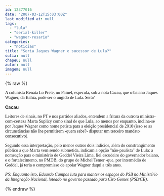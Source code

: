 ```yaml
---
id: 12377016
date: "2007-03-12T15:03:00Z"
last_modified_at: null
tags:
  - "lula"
  - "serial-killer"
  - "wagner-rosario"
categories:
  - "noticias"
title: "Seria Jaques Wagner o sucessor de Lula?"
sutia: null
chapeu: null
autor: null
imagem: null
---
```

{% raw %}
<p><p><font face=\"Verdana\">A colunista Renata Lo Prete, no Painel, especula, sob a nota Cacau, que o baiano Jaques Wagner, da Bahia, pode ser o ungido de Lula. Ser&aacute;?</font></p></p>
<p><p><strong>Cacau</strong></p></p>
<p><p><font face=\"Verdana\">Leitores de sinais, no PT e nos partidos aliados, entendem a fritura da outrora ministra-com-certeza Marta Suplicy como sinal de que Lula, ao menos por enquanto, inclina-se por Jaques Wagner como nome petista para a elei&ccedil;&atilde;o presidencial de 2010 (isso se as circunst&acirc;ncias n&atilde;o lhe permitirem -quem sabe?- disputar um terceiro mandato consecutivo).</font></p></p>
<p><p><font face=\"Verdana\">Segundo essa interpreta&ccedil;&atilde;o, pelo menos outros dois ind&iacute;cios, al&eacute;m do constrangimento p&uacute;blico a que Marta vem sendo submetida, indicam a op&ccedil;&atilde;o &quot;n&atilde;o-paulista&quot; de Lula: a nomea&ccedil;&atilde;o para o minist&eacute;rio de Geddel Vieira Lima, fiel escudeiro do governador baiano, e o fortalecimento, no PMDB, do grupo de Michel Temer -que, por interm&eacute;dio de Geddel, j&aacute; teria o compromisso de apoiar Wagner daqui a tr&ecirc;s anos.</font></p></p>
<p><p><font face=\"Verdana\"><em>PS: Enquanto isto, Eduardo Campos luta para manter os espa&ccedil;os do PSB no Minist&eacute;rio da Integra&ccedil;&atilde;o Nacional, loteado no governo passado para Ciro Gomes (PSB/CE).</em></font></p> </p>
{% endraw %}